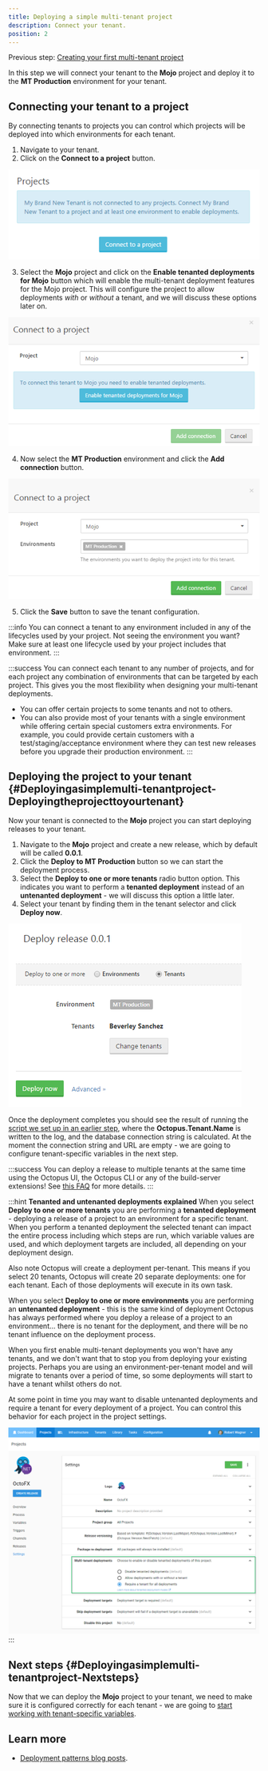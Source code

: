 ```yaml
---
title: Deploying a simple multi-tenant project
description: Connect your tenant.
position: 2
---
```


Previous step: [Creating your first multi-tenant project](/docs/deployment-patterns/multi-tenant-deployments/multi-tenant-deployment-guide/creating-your-first-multi-tenant-project.md)

In this step we will connect your tenant to the **Mojo** project and deploy it to the **MT Production** environment for your tenant.

## Connecting your tenant to a project

By connecting tenants to projects you can control which projects will be deployed into which environments for each tenant.

1. Navigate to your tenant.
2. Click on the **Connect to a project** button.

![](images/deploying-a-simple-multi-tenant-project-5865688.png)

3. Select the **Mojo** project and click on the **Enable tenanted deployments for Mojo** button which will enable the multi-tenant deployment features for the Mojo project. This will configure the project to allow deployments *with* or *without* a tenant, and we will discuss these options later on.

![](images/deploying-a-simple-multi-tenant-project-5865689.png)

4. Now select the **MT Production** environment and click the **Add connection** button.

![](images/deploying-a-simple-multi-tenant-project-5865557.png)

5. Click the **Save** button to save the tenant configuration.

:::info
You can connect a tenant to any environment included in any of the lifecycles used by your project. Not seeing the environment you want? Make sure at least one lifecycle used by your project includes that environment.
:::

:::success
You can connect each tenant to any number of projects, and for each project any combination of environments that can be targeted by each project. This gives you the most flexibility when designing your multi-tenant deployments.

- You can offer certain projects to some tenants and not to others.
- You can also provide most of your tenants with a single environment while offering certain special customers extra environments. For example, you could provide certain customers with a test/staging/acceptance environment where they can test new releases before you upgrade their production environment.
  :::

## Deploying the project to your tenant {#Deployingasimplemulti-tenantproject-Deployingtheprojecttoyourtenant}

Now your tenant is connected to the **Mojo** project you can start deploying releases to your tenant.

1. Navigate to the **Mojo** project and create a new release, which by default will be called **0.0.1**.
2. Click the **Deploy to MT Production** button so we can start the deployment process.
3. Select the **Deploy to one or more tenants** radio button option. This indicates you want to perform a **tenanted deployment** instead of an **untenanted deployment** - we will discuss this option a little later.
4. Select your tenant by finding them in the tenant selector and click **Deploy now**.

![](images/deploying-a-simple-multi-tenant-project-5865649.png "width=300")

Once the deployment completes you should see the result of running the [script we set up in an earlier step](/docs/deployment-patterns/multi-tenant-deployments/multi-tenant-deployment-guide/creating-your-first-multi-tenant-project.md), where the **Octopus.Tenant.Name** is written to the log, and the database connection string is calculated. At the moment the connection string and URL are empty - we are going to configure tenant-specific variables in the next step.

:::success
You can deploy a release to multiple tenants at the same time using the Octopus UI, the Octopus CLI or any of the build-server extensions! See [this FAQ](/docs/deployment-patterns/multi-tenant-deployments/multi-tenant-deployments-faq.md) for more details.
:::

:::hint
**Tenanted and untenanted deployments explained**
When you select **Deploy to one or more tenants** you are performing a **tenanted deployment** - deploying a release of a project to an environment for a specific tenant. When you perform a tenanted deployment the selected tenant can impact the entire process including which steps are run, which variable values are used, and which deployment targets are included, all depending on your deployment design.

Also note Octopus will create a deployment per-tenant. This means if you select 20 tenants, Octopus will create 20 separate deployments: one for each tenant. Each of those deployments will execute in its own task.

When you select **Deploy to one or more environments** you are performing an **untenanted deployment** - this is the same kind of deployment Octopus has always performed where you deploy a release of a project to an environment... there is no tenant for the deployment, and there will be no tenant influence on the deployment process.

When you first enable multi-tenant deployments you won't have any tenants, and we don't want that to stop you from deploying your existing projects. Perhaps you are using an environment-per-tenant model and will migrate to tenants over a period of time, so some deployments will start to have a tenant whilst others do not.

At some point in time you may want to disable untenanted deployments and require a tenant for every deployment of a project. You can control this behavior for each project in the project settings.

![](images/deploying-a-simple-multi-tenant-project-require-tenant.png)
:::

## Next steps {#Deployingasimplemulti-tenantproject-Nextsteps}

Now that we can deploy the **Mojo** project to your tenant, we need to make sure it is configured correctly for each tenant - we are going to [start working with tenant-specific variables](/docs/deployment-patterns/multi-tenant-deployments/multi-tenant-deployment-guide/working-with-tenant-specific-variables.md).

## Learn more

- [Deployment patterns blog posts](https://www.octopus.com/blog/tag/Deployment%20Patterns).